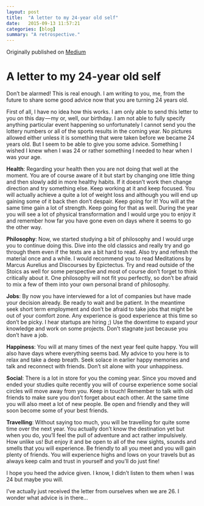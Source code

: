 ```yaml
---
layout: post
title:  "A letter to my 24-year old self"
date:   2015-09-13 11:57:21
categories: [blog]
summary: "A retrospective."
---
```

Originally published on [Medium](https://medium.com/@dunguyen/a-letter-to-my-24-year-old-self-73afc575636c)

# A letter to my 24-year old self
Don’t be alarmed! This is real enough. I am writing to you, me, from the future to share some good advice now that you are turning 24 years old.

First of all, I have no idea how this works. I am only able to send this letter to you on this day — my or, well, our birthday. I am not able to fully specify anything particular event happening so unfortunately I cannot send you the lottery numbers or all of the sports results in the coming year. No pictures allowed either unless it is something that were taken before we became 24 years old. But I seem to be able to give you some advice. Something I wished I knew when I was 24 or rather something I needed to hear when I was your age.


**Health**: Regarding your health then you are not doing that well at the moment. You are of course aware of it but start by changing one little thing and then slowly add in more healthy habits. If it doesn’t work then change direction and try something else. Keep working at it and keep focused. You will actually achieve a quite a lot of weight loss and although you will end up gaining some of it back then don’t despair. Keep going for it! You will at the same time gain a lot of strength. Keep going for that as well. During the year you will see a lot of physical transformation and I would urge you to enjoy it and remember how far you have gone even on days where it seems to go the other way.

**Philosophy**: Now, we started studying a bit of philosophy and I would urge you to continue doing this. Dive into the old classics and really try and go through them even if the texts are a bit hard to read. Also try and refresh the material once and a while. I would recommend you to read Meditations by Marcus Aurelius and Discourses by Epictectus. Try and read outside of the Stoics as well for some perspective and most of course don’t forget to think critically about it. One philosophy will not fit you perfectly, so don’t be afraid to mix a few of them into your own personal brand of philosophy.

**Jobs**: By now you have interviewed for a lot of companies but have made your decision already. Be ready to wait and be patient. In the meantime seek short term employment and don’t be afraid to take jobs that might be out of your comfort zone. Any experience is good experience at this time so don’t be picky. I hear startups are hiring ;) Use the downtime to expand your knowledge and work on some projects. Don’t stagnate just because you don’t have a job.

**Happiness**: You will at many times of the next year feel quite happy. You will also have days where everything seems bad. My advice to you here is to relax and take a deep breath. Seek solace in earlier happy memories and talk and reconnect with friends. Don’t sit alone with your unhappiness.

**Social**: There is a lot in store for you the coming year. Since you moved and ended your studies quite recently you will of course experience some social circles will move away from you. Keep in touch! Remember to talk with old friends to make sure you don’t forget about each other. At the same time you will also meet a lot of new people. Be open and friendly and they will soon become some of your best friends.

**Travelling**: Without saying too much, you will be travelling for quite some time over the next year. You actually don’t know the destination yet but when you do, you’ll feel the pull of adventure and act rather impulsively. How unlike us! But enjoy it and be open to all of the new sights, sounds and smells that you will experience. Be friendly to all you meet and you will gain plenty of friends. You will experience highs and lows on your travels but as always keep calm and trust in yourself and you’ll do just fine!



I hope you heed the advice given. I know, I didn’t listen to them when I was 24 but maybe you will.

I’ve actually just received the letter from ourselves when we are 26. I wonder what advice is in there…
